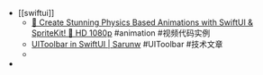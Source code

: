 - [[swiftui]]
	- [🎨 Create Stunning Physics Based Animations with SwiftUI & SpriteKit! 🚀   HD 1080p](https://www.youtube.com/watch?v=d7oWIv2JjG8) #animation #视频代码实例
	- [UIToolbar in SwiftUI | Sarunw](https://sarunw.com/posts/uitoolbar-in-swiftui/) #UIToolbar #技术文章
	-
-